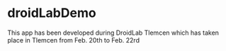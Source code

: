 droidLabDemo
============

This app has been developed during DroidLab Tlemcen which has taken place in Tlemcen from Feb. 20th to Feb. 22rd
